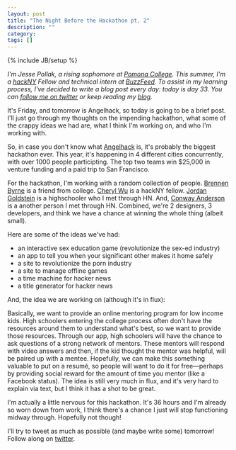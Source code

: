 ```yaml
---
layout: post
title: "The Night Before the Hackathon pt. 2"
description: ""
category: 
tags: []
---
```

{% include JB/setup %}

*I'm Jesse Pollak, a rising sophomore at [Pomona College](http://pomona.edu). This summer, I'm a [hackNY](http://hackny.org) Fellow and technical intern at [BuzzFeed](http://buzzfeed.com). To assist in my learning process, I've decided to write a blog post every day: today is day 33. You can [follow me on twitter](http://twitter.com/jessepollak) or keep reading my [blog](http://jessepollak.me).*

It's Friday, and tomorrow is Angelhack, so today is going to be a brief post. I'll just go through my thoughts on the impending hackathon, what some of the crappy ideas we had are, what I think I'm working on, and who I'm working with.

So, in case you don't know what [Angelhack](http://angelhack.com/) is, it's probably the biggest hackathon ever. This year, it's happening in 4 different cities concurrently, with over 1000 people participting. The top two teams win $25,000 in venture funding and a paid trip to San Francisco. 

For the hackathon, I'm working with a random collection of people. [Brennen Byrne](https://twitter.com/#!/brennenbyrne) is a friend from college. [Cheryl Wu](http://twitter.com/grungerabbit) is a hackNY fellow. [Jordan Goldstein](http://twitter.com/thetabyte) is a highschooler who I met through HN. And, [Conway Anderson](http://twitter.com/conwayanderson) is a another person I met through HN. Combined, we're 2 designers, 3 developers, and think we have a chance at winning the whole thing (albeit small).

Here are some of the ideas we've had:

* an interactive sex education game (revolutionize the sex-ed industry)
* an app to tell you when your significant other makes it home safely
* a site to revolutionize the porn industry
* a site to manage offline games
* a time machine for hacker news
* a title generator for hacker news

And, the idea we are working on (although it's in flux):

Basically, we want to provide an online mentoring program for low income kids. High schoolers entering the college process often don't have the resources around them to understand what's best, so we want to provide those resources. Through our app, high schoolers will have the chance to ask questions of a strong network of mentors. These mentors will respond with video answers and then, if the kid thought the mentor was helpful, will be paired up with a mentee. Hopefully, we can make this something valuable to put on a resumé, so people will want to do it for free—perhaps by providing social reward for the amount of time you mentor (like a Facebook status). The idea is still very much in flux, and it's very hard to explain via text, but I think it has a shot to be great.

I'm actually a little nervous for this hackathon. It's 36 hours and I'm already so worn down from work, I think there's a chance I just will stop functioning midway through. Hopefully not though!

I'll try to tweet as much as possible (and maybe write some) tomorrow! Follow along on [twitter](http://twitter.com/jessepollak).